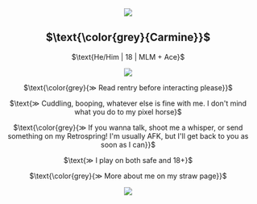 <div align="center"> <img src="https://files.catbox.moe/k02qyy.webp"> </div>
 <h2 align="center">
  $\text{\color{grey}{Carmine}}$ </h2>
  
 <p align="center"> 
  $\text{He/Him | 18 | MLM + Ace}$ </p>
 
 <div align="center"> <img src="https://files.catbox.moe/r39w0s.webp"> </div>

<p align="center"> 
  $\text{\color{grey}{≫ Read rentry before interacting please}}$ </p>

<p align="center"> 
 $\text{≫ Cuddling, booping, whatever else is fine with me. I don't mind what you do to my pixel horse}$ </p>

<p align="center">
  $\text{\color{grey}{≫ If you wanna talk, shoot me a whisper, or send something on my Retrospring! I'm usually AFK, but I'll get back to you as soon as I can}}$ </p>

<p align="center"> 
 $\text{≫ I play on both safe and 18+}$ </p>

<p align="center"> 
  $\text{\color{grey}{≫ More about me on my straw page}}$ </p>

 <div align="center"> <img src="https://files.catbox.moe/pfnc3y.png"> </div>
